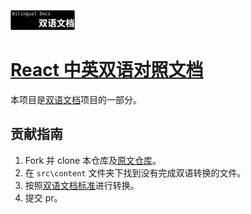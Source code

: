 ![bilingual badge](https://raw.githubusercontent.com/bilingual-docs/badges/refs/heads/main/zh-en-badge.png)

# [React 中英双语对照文档](https://bilingual-react.vercel.app/learn)

本项目是[双语文档](https://github.com/bilingual-docs/bilingual-docs)项目的一部分。

## 贡献指南

1. Fork 并 clone 本仓库及[原文仓库](https://github.com/reactjs/react.dev)。
2. 在 `src\content` 文件夹下找到没有完成双语转换的文件。
3. 按照[双语文档标准](https://github.com/bilingual-docs/bilingual-docs/blob/main/bilingual-standard.md)进行转换。
4. 提交 pr。
